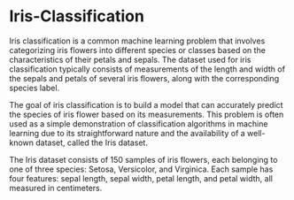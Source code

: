 # Iris-Classification
Iris classification is a common machine learning problem that involves categorizing iris flowers into different species or classes based on the characteristics of their petals and sepals. The dataset used for iris classification typically consists of measurements of the length and width of the sepals and petals of several iris flowers, along with the corresponding species label.

The goal of iris classification is to build a model that can accurately predict the species of iris flower based on its measurements. This problem is often used as a simple demonstration of classification algorithms in machine learning due to its straightforward nature and the availability of a well-known dataset, called the Iris dataset.

The Iris dataset consists of 150 samples of iris flowers, each belonging to one of three species: Setosa, Versicolor, and Virginica. Each sample has four features: sepal length, sepal width, petal length, and petal width, all measured in centimeters.

